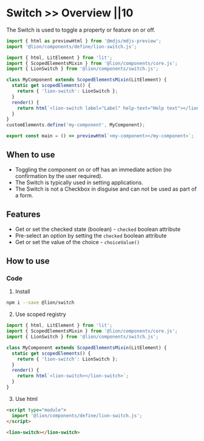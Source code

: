 # Switch >> Overview ||10

<p class="lion-paragraph--emphasis">The Switch is used to toggle a property or feature on or off.</p>

```js script
import { html as previewHtml } from '@mdjs/mdjs-preview';
import '@lion/components/define/lion-switch.js';
```

```js preview-story
import { html, LitElement } from 'lit';
import { ScopedElementsMixin } from '@lion/components/core.js';
import { LionSwitch } from '@lion/components/switch.js';

class MyComponent extends ScopedElementsMixin(LitElement) {
  static get scopedElements() {
    return { 'lion-switch': LionSwitch };
  }
  render() {
    return html`<lion-switch label="Label" help-text="Help text"></lion-switch>`;
  }
}
customElements.define('my-component', MyComponent);

export const main = () => previewHtml`<my-component></my-component>`;
```

## When to use

- Toggling the component on or off has an immediate action (no confirmation by the user required).
- The Switch is typically used in setting applications.
- The Switch is not a Checkbox in disguise and can not be used as part of a form.

## Features

- Get or set the checked state (boolean) - `checked` boolean attribute
- Pre-select an option by setting the `checked` boolean attribute
- Get or set the value of the choice - `choiceValue()`

## How to use

### Code

1. Install

```bash
npm i --save @lion/switch
```

2. Use scoped registry

```js
import { html, LitElement } from 'lit';
import { ScopedElementsMixin } from '@lion/components/core.js';
import { LionSwitch } from '@lion/components/switch.js';

class MyComponent extends ScopedElementsMixin(LitElement) {
  static get scopedElements() {
    return { 'lion-switch': LionSwitch };
  }
  render() {
    return html`<lion-switch></lion-switch>`;
  }
}
```

3. Use html

```html
<script type="module">
  import '@lion/components/define/lion-switch.js';
</script>

<lion-switch></lion-switch>
```
